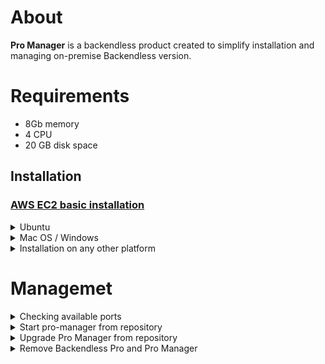 # About
**Pro Manager** is a backendless product created to simplify installation and managing on-premise Backendless version.

# Requirements
- 8Gb memory
- 4 CPU
- 20 GB disk space

## Installation
### [AWS EC2 basic installation](./Doc/aws-ec2-basic.md)

<details>
<summary>Ubuntu</summary>
The following way if installation should work for any debian based OS.

Open terminal and execute the following command
```
curl -o- https://raw.githubusercontent.com/Backendless/pro-manager/main/install-ubuntu.sh  | bash
```

At the end Pro Manager will be available in browser by the following link `http://<your-ip>:5050`.

The following steps will be done during the installation:
- `bl-pro-manager` user will be created
- installed node v14.18.2
- installed k3s without traefik
- installed ingress-nginx
- current project cloned to the following folder `/home/bl-pro-manager/pro-manager`
- created service `pro-manager.service`

Pro Manager will be automatically started. To stop/start/restart use `systemctl`.
```
sudo systemctl start pro-manager.service
sudo systemctl restart pro-manager.service
sudo systemctl stop pro-manager.service
sudo systemctl status pro-manager.service
```

To get Pro Manager logs use `journalctl` 
```
journalctl -u pro-manager.service -f
```
</details>

<details>
<summary>Mac OS / Windows</summary>

- Install Docker desktop https://www.docker.com/products/docker-desktop/
- Go to preference and enable kubernetes ![img_1.png](Doc/img/mac-os-enable-k8s.png)
- Make sure kubectl is available and works in terminal
```
ksv510@Sergeys-MacBook-Pro ~ % kubectl get nodes
NAME             STATUS   ROLES           AGE    VERSION
docker-desktop   Ready    control-plane   117d   v1.24.2
```

## Domains

- If you suppose to use domains you need to install ingress https://kubernetes.github.io/ingress-nginx/deploy/#quick-start
```
kubectl apply -f https://raw.githubusercontent.com/kubernetes/ingress-nginx/controller-v1.5.1/deploy/static/provider/cloud/deploy.yaml
```
- If you suppose to use letsencrypt certificates install cert-manager
```
kubectl apply -f https://github.com/cert-manager/cert-manager/releases/download/v1.12.0/cert-manager.yaml
```
- Follow instructions to [start Pro Manager](#start-pro-manager) 
</details>

<details>
<summary>Installation on any other platform</summary>  

- Install node v14.18.2
  ```
  curl -o- https://raw.githubusercontent.com/nvm-sh/nvm/v0.39.1/install.sh | bash \
    && source ~/.bashrc \
    && nvm install v14.18.2
  ```
- Install k3s 
  ```
    curl -sfL https://get.k3s.io | sh - \
     && mkdir ~/.kube \
     && echo "export KUBECONFIG=~/.kube/config" >> ~/.bashrc \
     && source ~/.bashrc \
     && sudo k3s kubectl config view --raw > "$KUBECONFIG"
     && kubectl get nodes
    ```
 - Make sure that you have access to kubectl. Execute `kubectl get nodes`. The result should as the following:
    ```
    sergey.kukurudzyak@dev-k3s:~/pro-manager$ kubectl get nodes
    NAME                         STATUS   ROLES                  AGE   VERSION
    dev-k3s.us.backendless.com   Ready    control-plane,master   19h   v1.24.3+k3s1
    ```

## Domains

  - If you suppose to use domains you need to install ingress https://kubernetes.github.io/ingress-nginx/deploy/#quick-start
```
kubectl apply -f https://raw.githubusercontent.com/kubernetes/ingress-nginx/controller-v1.5.1/deploy/static/provider/cloud/deploy.yaml
```
- If you suppose to use letsencrypt certificates install cert-manager
```
kubectl apply -f https://github.com/cert-manager/cert-manager/releases/download/v1.12.0/cert-manager.yaml
```  
</details>  

# Managemet
  <details>
<summary>Checking available ports</summary>
 
Make sure the following ports are available for you:

- 5050  - Pro manager web
- 5051  - Pro manager web socket
- 32300 - API
- 32400 - Web console
- 32600 - Consul( configuration values )
</details>  

<details>
<summary>Start pro-manager from repository</summary>
  
### Start Pro Manager
- Clone Pro Manager
```
git clone https://github.com/Backendless/pro-manager.git
```
- Go to the folder pro-manager
- Execute 
```
  npm i
  ```
- Execute 
```
  npm run start
  ```
- Open the following link in browser http://localhost:5050
</details>  

<details>
<summary>Upgrade Pro Manager from repository</summary>
  
### Upgrade Pro Manager
1. Stop Pro Manager
2. Goto `pro-manager` folder for example on ubuntu it is `/home/bl-pro-manager/pro-manager`
3. Execute `git pull` command
4. Execute `npm i`
5. Start Pro Manager
</details>   

  <details>
<summary>Remove Backendless Pro and Pro Manager</summary>

### Remove Backendless Pro
```
curl -X DELETE 'http://localhost:5050/services/install/delete' \
--header 'Content-Type: application/json' \
--header 'Cookie: auth-token=<auth-token>'
```
### Remove Pro Manager in Ubuntu
For ubuntu call the following commands:
```
sudo systemctl stop pro-manager
```
```
sudo deluser --remove-home bl-pro-manager
```
</details>

